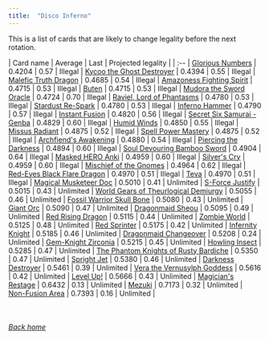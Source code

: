```yaml
---
title:  "Disco Inferno"
---
```


This is a list of cards that are likely to change legality before the next rotation.

| Card name | Average | Last | Projected legality |
| :-- |
[Glorious Numbers](https://db.ygoprodeck.com/card/?search=Glorious%20Numbers) | 0.4204 | 0.57 | Illegal |
[Kycoo the Ghost Destroyer](https://db.ygoprodeck.com/card/?search=Kycoo%20the%20Ghost%20Destroyer) | 0.4394 | 0.55 | Illegal |
[Malefic Truth Dragon](https://db.ygoprodeck.com/card/?search=Malefic%20Truth%20Dragon) | 0.4685 | 0.54 | Illegal |
[Amazoness Fighting Spirit](https://db.ygoprodeck.com/card/?search=Amazoness%20Fighting%20Spirit) | 0.4715 | 0.53 | Illegal |
[Buten](https://db.ygoprodeck.com/card/?search=Buten) | 0.4715 | 0.53 | Illegal |
[Mudora the Sword Oracle](https://db.ygoprodeck.com/card/?search=Mudora%20the%20Sword%20Oracle) | 0.4724 | 0.70 | Illegal |
[Raviel, Lord of Phantasms](https://db.ygoprodeck.com/card/?search=Raviel,%20Lord%20of%20Phantasms) | 0.4780 | 0.53 | Illegal |
[Stardust Re-Spark](https://db.ygoprodeck.com/card/?search=Stardust%20Re-Spark) | 0.4780 | 0.53 | Illegal |
[Inferno Hammer](https://db.ygoprodeck.com/card/?search=Inferno%20Hammer) | 0.4790 | 0.57 | Illegal |
[Instant Fusion](https://db.ygoprodeck.com/card/?search=Instant%20Fusion) | 0.4820 | 0.56 | Illegal |
[Secret Six Samurai - Genba](https://db.ygoprodeck.com/card/?search=Secret%20Six%20Samurai%20-%20Genba) | 0.4829 | 0.60 | Illegal |
[Humid Winds](https://db.ygoprodeck.com/card/?search=Humid%20Winds) | 0.4850 | 0.55 | Illegal |
[Missus Radiant](https://db.ygoprodeck.com/card/?search=Missus%20Radiant) | 0.4875 | 0.52 | Illegal |
[Spell Power Mastery](https://db.ygoprodeck.com/card/?search=Spell%20Power%20Mastery) | 0.4875 | 0.52 | Illegal |
[Archfiend's Awakening](https://db.ygoprodeck.com/card/?search=Archfiend's%20Awakening) | 0.4880 | 0.54 | Illegal |
[Piercing the Darkness](https://db.ygoprodeck.com/card/?search=Piercing%20the%20Darkness) | 0.4894 | 0.60 | Illegal |
[Soul Devouring Bamboo Sword](https://db.ygoprodeck.com/card/?search=Soul%20Devouring%20Bamboo%20Sword) | 0.4904 | 0.64 | Illegal |
[Masked HERO Anki](https://db.ygoprodeck.com/card/?search=Masked%20HERO%20Anki) | 0.4959 | 0.60 | Illegal |
[Silver's Cry](https://db.ygoprodeck.com/card/?search=Silver's%20Cry) | 0.4959 | 0.60 | Illegal |
[Mischief of the Gnomes](https://db.ygoprodeck.com/card/?search=Mischief%20of%20the%20Gnomes) | 0.4964 | 0.62 | Illegal |
[Red-Eyes Black Flare Dragon](https://db.ygoprodeck.com/card/?search=Red-Eyes%20Black%20Flare%20Dragon) | 0.4970 | 0.51 | Illegal |
[Teva](https://db.ygoprodeck.com/card/?search=Teva) | 0.4970 | 0.51 | Illegal |
[Magical Musketeer Doc](https://db.ygoprodeck.com/card/?search=Magical%20Musketeer%20Doc) | 0.5010 | 0.41 | Unlimited |
[S-Force Justify](https://db.ygoprodeck.com/card/?search=S-Force%20Justify) | 0.5015 | 0.43 | Unlimited |
[World Gears of Theurlogical Demiurgy](https://db.ygoprodeck.com/card/?search=World%20Gears%20of%20Theurlogical%20Demiurgy) | 0.5055 | 0.46 | Unlimited |
[Fossil Warrior Skull Bone](https://db.ygoprodeck.com/card/?search=Fossil%20Warrior%20Skull%20Bone) | 0.5080 | 0.43 | Unlimited |
[Giant Orc](https://db.ygoprodeck.com/card/?search=Giant%20Orc) | 0.5090 | 0.47 | Unlimited |
[Dragonmaid Sheou](https://db.ygoprodeck.com/card/?search=Dragonmaid%20Sheou) | 0.5095 | 0.49 | Unlimited |
[Red Rising Dragon](https://db.ygoprodeck.com/card/?search=Red%20Rising%20Dragon) | 0.5115 | 0.44 | Unlimited |
[Zombie World](https://db.ygoprodeck.com/card/?search=Zombie%20World) | 0.5125 | 0.48 | Unlimited |
[Red Sprinter](https://db.ygoprodeck.com/card/?search=Red%20Sprinter) | 0.5175 | 0.42 | Unlimited |
[Infernity Knight](https://db.ygoprodeck.com/card/?search=Infernity%20Knight) | 0.5185 | 0.46 | Unlimited |
[Dragonmaid Changeover](https://db.ygoprodeck.com/card/?search=Dragonmaid%20Changeover) | 0.5208 | 0.24 | Unlimited |
[Gem-Knight Zirconia](https://db.ygoprodeck.com/card/?search=Gem-Knight%20Zirconia) | 0.5215 | 0.45 | Unlimited |
[Howling Insect](https://db.ygoprodeck.com/card/?search=Howling%20Insect) | 0.5285 | 0.47 | Unlimited |
[The Phantom Knights of Rusty Bardiche](https://db.ygoprodeck.com/card/?search=The%20Phantom%20Knights%20of%20Rusty%20Bardiche) | 0.5350 | 0.47 | Unlimited |
[Spright Jet](https://db.ygoprodeck.com/card/?search=Spright%20Jet) | 0.5380 | 0.46 | Unlimited |
[Darkness Destroyer](https://db.ygoprodeck.com/card/?search=Darkness%20Destroyer) | 0.5461 | 0.39 | Unlimited |
[Vera the Vernusylph Goddess](https://db.ygoprodeck.com/card/?search=Vera%20the%20Vernusylph%20Goddess) | 0.5616 | 0.42 | Unlimited |
[Level Up!](https://db.ygoprodeck.com/card/?search=Level%20Up!) | 0.5666 | 0.43 | Unlimited |
[Magician's Restage](https://db.ygoprodeck.com/card/?search=Magician's%20Restage) | 0.6432 | 0.13 | Unlimited |
[Mezuki](https://db.ygoprodeck.com/card/?search=Mezuki) | 0.7173 | 0.32 | Unlimited |
[Non-Fusion Area](https://db.ygoprodeck.com/card/?search=Non-Fusion%20Area) | 0.7393 | 0.16 | Unlimited |

<br>

###### [Back home](index)